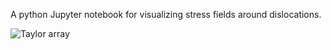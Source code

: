 A python Jupyter notebook for visualizing stress fields around dislocations. 


![Taylor array](https://www.dropbox.com/s/gtopi095cpu2s70/taylor_array.png?dl=1)
